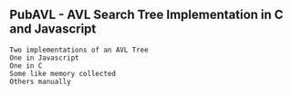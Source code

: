 ## PubAVL - AVL Search Tree Implementation in C and Javascript
```
Two implementations of an AVL Tree
One in Javascript
One in C
Some like memory collected
Others manually
```
